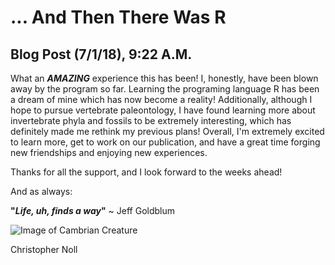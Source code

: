 # ... And Then There Was R

## Blog Post (7/1/18), 9:22 A.M.

  What an ***AMAZING*** experience this has been! I, honestly, have been blown away by the program so far. Learning the programing language R has been a dream of mine which has now become a reality! Additionally, although I hope to pursue vertebrate paleontology, I have found learning more about invertebrate phyla and fossils to be extremely interesting, which has definitely made me rethink my previous plans! Overall, I'm extremely excited to learn more, get to work on our publication, and have a great time forging new friendships and enjoying new experiences.

  Thanks for all the support, and I look forward to the weeks ahead!

  And as always:

  **"*Life, uh, finds a way*"** ~ Jeff Goldblum

  ![Image of Cambrian Creature](http://78.media.tumblr.com/6401b106bf2a30f9b9fbf3bfbbf3724c/tumblr_mimifpOfeY1rxyvj1o1_400.gif)

Christopher Noll 
